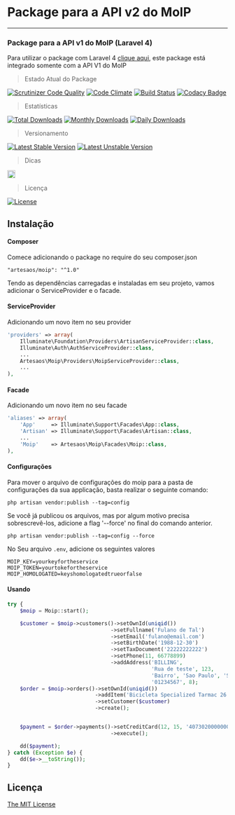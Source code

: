 # Package para a API v2 do MoIP
----------------------
### Package para a API v1 do MoIP (Laravel 4)

Para utilizar o package com Laravel 4 [clique aqui](https://github.com/SOSTheBlack/moip), este package está integrado somente com a API V1 do MoIP

> Estado Atual do Package

[![Scrutinizer Code Quality](https://scrutinizer-ci.com/g/artesaos/moip/badges/quality-score.png?b=master)](https://scrutinizer-ci.com/g/artesaos/moip/?branch=master)
[![Code Climate](https://codeclimate.com/github/artesaos/moip/badges/gpa.svg)](https://codeclimate.com/github/artesaos/moip)
[![Build Status](https://scrutinizer-ci.com/g/artesaos/moip/badges/build.png?b=master)](https://scrutinizer-ci.com/g/artesaos/moip/build-status/master)
[![Codacy Badge](https://www.codacy.com/project/badge/61b5d36f2e544ffea6fa79ae316cc9d6)](https://www.codacy.com/app/jeancesargarcia/moip)

> Estatísticas

[![Total Downloads](https://poser.pugx.org/artesaos/moip/downloads)](https://packagist.org/packages/artesaos/moip)
[![Monthly Downloads](https://poser.pugx.org/artesaos/moip/d/monthly)](https://packagist.org/packages/artesaos/moip)
[![Daily Downloads](https://poser.pugx.org/artesaos/moip/d/daily)](https://packagist.org/packages/artesaos/moip)

> Versionamento

[![Latest Stable Version](https://poser.pugx.org/artesaos/moip/v/stable)](https://packagist.org/packages/artesaos/moip)
[![Latest Unstable Version](https://poser.pugx.org/artesaos/moip/v/unstable)](https://packagist.org/packages/artesaos/moip)


> Dicas

<a href="http://zenhub.io" target="_blank"><img src="https://raw.githubusercontent.com/ZenHubIO/support/master/zenhub-badge.png" height="18px" alt="Powered by ZenHub"/></a>

> Licença

[![License](https://poser.pugx.org/artesaos/moip/license)](https://packagist.org/packages/artesaos/moip)


## Instalação

#### Composer

Comece adicionando o package no require do seu composer.json

```shell
"artesaos/moip": "^1.0"
```

Tendo as dependências carregadas e instaladas em seu projeto, vamos adicionar o ServiceProvider e o facade.

#### ServiceProvider
Adicionando um novo item no seu provider

```php
'providers' => array(
    Illuminate\Foundation\Providers\ArtisanServiceProvider::class,
    Illuminate\Auth\AuthServiceProvider::class,
    ...
    Artesaos\Moip\Providers\MoipServiceProvider::class,
    ...
),
```
#### Facade
Adicionando um novo item no seu facade

```php
'aliases' => array(
	'App'     => Illuminate\Support\Facades\App::class,
	'Artisan' => Illuminate\Support\Facades\Artisan::class,
	...
	'Moip'    => Artesaos\Moip\Facades\Moip::class,
),
```

#### Configurações
Para mover o arquivo de configurações do moip para a pasta de configurações da sua applicação, basta realizar o seguinte comando:

```shell
php artisan vendor:publish --tag=config
```

Se você já publicou os arquivos, mas por algum motivo precisa sobrescrevê-los, adicione a flag '--force' no final do comando anterior.

```shell
php artisan vendor:publish --tag=config --force
```

No Seu arquivo `.env`, adicione os seguintes valores

```
MOIP_KEY=yourkeyfortheservice
MOIP_TOKEN=yourtokefortheservice
MOIP_HOMOLOGATED=keyshomologatedtrueorfalse
```

#### Usando

```php
try {
	$moip = Moip::start();

	$customer = $moip->customers()->setOwnId(uniqid())
	                             ->setFullname('Fulano de Tal')
	                             ->setEmail('fulano@email.com')
	                             ->setBirthDate('1988-12-30')
	                             ->setTaxDocument('22222222222')
	                             ->setPhone(11, 66778899)
	                             ->addAddress('BILLING',
	                                          'Rua de teste', 123,
	                                          'Bairro', 'Sao Paulo', 'SP',
	                                          '01234567', 8);
	$order = $moip->orders()->setOwnId(uniqid())
	                        ->addItem('Bicicleta Specialized Tarmac 26 Shimano Alivio', 1, 'uma linda bicicleta', 10000)
	                        ->setCustomer($customer)
	                        ->create();


	$payment = $order->payments()->setCreditCard(12, 15, '4073020000000002', '123', $customer)
	                             ->execute();	

	dd($payment);
} catch (Exception $e) {
	dd($e->__toString());
}
```

## Licença

[The MIT License](https://github.com/artesaos/moip/blob/master/LICENSE)
